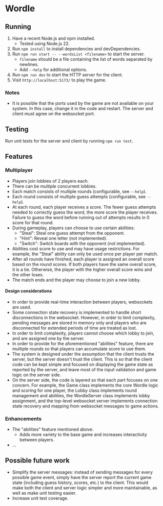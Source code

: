 # Wordle

## Running

1. Have a recent Node.js and npm installed.
    * Tested using Node.js 22.
2. Run `npm install` to install dependencies and devDependencies.
3. Run `npm run start -- --wordsList <filename>` to start the server.
    * `filename` should be a file containing the list of words separated by newlines.
    * Add `--help` for additional options.
4. Run `npm run dev` to start the HTTP server for the client.
5. Visit `http://localhost:5173/` to play the game.

### Notes

* It is possible that the ports used by the game are not available on your system. In this case, change it in the code and restart. The server and client must agree on the websocket port.

## Testing

Run unit tests for the server and client by running `npm run test`.

## Features

### Multiplayer

* Players join lobbies of 2 players each.
* There can be multiple concurrent lobbies.
* Each match consists of multiple rounds (configurable, see `--help`).
* Each round consists of multiple guess attempts (configurable, see `--help`).
* At each round, each player receives a score. The fewer guess attempts needed to correctly guess the word, the more score the player receives. Failure to guess the word before running out of attempts results in 0 score for that round.
* During gameplay, players can choose to use certain abilities:
  * "Steal": Steal one guess attempt from the opponent.
  * "Hint": Reveal one letter (not implemented).
  * "Switch": Switch boards with the opponent (not implemented).
* Abilities cost score to use and may have usage restrictions. For example, the "Steal" ability can only be used once per player per match.
* After all rounds have finished, each player is assigned an overall score based on the round scores. If both players have the same overall score, it is a tie. Otherwise, the player with the higher overall score wins and the other loses.
* The match ends and the player may choose to join a new lobby.

#### Design considerations

* In order to provide real-time interaction between players, websockets are used.
* Some connection state recovery is implemented to handle short disconnections in the websocket. However, in order to limit complexity, pending messages are stored in memory only and players who are disconnected for extended periods of time are treated as lost.
* In order to limit complexity, players cannot choose which lobby to join, and are assigned one by the server.
* In order to provide for the aforementioned "abilities" feature, there are multiple rounds so that players can accumulate score to use them.
* The system is designed under the assumption that the client trusts the server, but the server doesn't trust the client. This is so that the client code can be kept simple and focused on displaying the game state as reported by the server, and leave most of the input validation and game logic on the server side.
* On the server side, the code is layered so that each part focuses on one concern. For example, the Game class implements the core Wordle logic and scoring for one player, the Lobby class implements round management and abilities, the WordleServer class implements lobby assignment, and the top-level websocket server implements connection state recovery and mapping from websocket messages to game actions.

### Enhancements

* The "abilities" feature mentioned above.
    * Adds more variety to the base game and increases interactivity between players.
* ...

## Possible future work

* Simplify the server messages: instead of sending messages for every possible game event, simply have the server report the current game state (including guess history, scores, etc.) to the client. This would make both the client and server logic simpler and more maintainable, as well as make unit testing easier.
* Increase unit test coverage.
